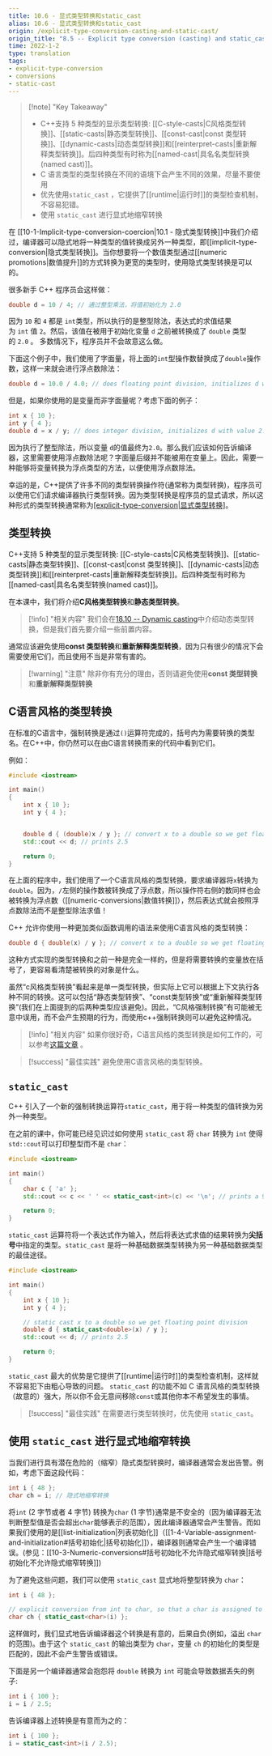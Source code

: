 ```yaml
---
title: 10.6 - 显式类型转换和static_cast
alias: 10.6 - 显式类型转换和static_cast
origin: /explicit-type-conversion-casting-and-static-cast/
origin_title: "8.5 -- Explicit type conversion (casting) and static_cast"
time: 2022-1-2
type: translation
tags:
- explicit-type-conversion
- conversions
- static-cast
---
```


> [!note] "Key Takeaway"
> - C++支持 5 种类型的显示类型转换: [[C-style-casts|C风格类型转换]]、[[static-casts|静态类型转换]]、[[const-cast|const 类型转换]]、[[dynamic-casts|动态类型转换]]和[[reinterpret-casts|重新解释类型转换]]。后四种类型有时称为[[named-cast|具名名类型转换(named cast)]]。
> - C 语言类型的类型转换在不同的语境下会产生不同的效果，尽量不要使用
> - 优先使用`static_cast` ，它提供了[[runtime|运行时]]的类型检查机制，不容易犯错。
> - 使用 `static_cast`  进行显式地缩窄转换

在 [[10-1-Implicit-type-conversion-coercion|10.1 - 隐式类型转换]]中我们介绍过，编译器可以隐式地将一种类型的值转换成另外一种类型，即[[implicit-type-conversion|隐式类型转换]]。当你想要将一个数值类型通过[[numeric promotions|数值提升]]的方式转换为更宽的类型时，使用隐式类型转换是可以的。

很多新手 C++ 程序员会这样做：

```cpp
double d = 10 / 4; // 通过整型乘法，将值初始化为 2.0
```


因为 `10` 和 `4` 都是 `int`类型，所以执行的是整型除法，表达式的求值结果为 `int` 值 `2`。然后，该值在被用于初始化变量 `d` 之前被转换成了 `double` 类型的 `2.0` 。 多数情况下，程序员并不会故意这么做。

下面这个例子中，我们使用了字面量，将上面的`int`型操作数替换成了`double`操作数，这样一来就会进行浮点数除法：

```cpp
double d = 10.0 / 4.0; // does floating point division, initializes d with value 2.5
```


但是，如果你使用的是变量而非字面量呢？考虑下面的例子：

```cpp
int x { 10 };
int y { 4 };
double d = x / y; // does integer division, initializes d with value 2.0
```

因为执行了整型除法，所以变量 `d`的值最终为`2.0`。那么我们应该如何告诉编译器，这里需要使用浮点数除法呢？字面量后缀并不能被用在变量上。因此，需要一种能够将变量转换为浮点类型的方法，以便使用浮点数除法。

幸运的是，C++提供了许多不同的类型转换操作符(通常称为类型转换)，程序员可以使用它们请求编译器执行类型转换。因为类型转换是程序员的显式请求，所以这种形式的类型转换通常称为[[explicit-type-conversion|显式类型转换]](与隐式类型转换相反，隐式类型转换是编译器自动执行的类型转换)。


## 类型转换


C++支持 5 种类型的显示类型转换: [[C-style-casts|C风格类型转换]]、[[static-casts|静态类型转换]]、[[const-cast|const 类型转换]]、[[dynamic-casts|动态类型转换]]和[[reinterpret-casts|重新解释类型转换]]。后四种类型有时称为[[named-cast|具名名类型转换(named cast)]]。

在本课中，我们将介绍**C风格类型转换**和**静态类型转换**。


> [!info] "相关内容"
> 我们会在[18.10 -- Dynamic casting](https://www.learncpp.com/cpp-tutorial/dynamic-casting/)中介绍动态类型转换，但是我们首先要介绍一些前置内容。

通常应该避免使用**const 类型转换**和**重新解释类型转换**，因为只有很少的情况下会需要使用它们，而且使用不当是非常有害的。

> [!warning] "注意"
> 除非你有充分的理由，否则请避免使用**const 类型转换**和**重新解释类型转换**

## C语言风格的类型转换

在标准的C语言中，强制转换是通过`()`运算符完成的，括号内为需要转换的类型名。在C++中，你仍然可以在由C语言转换而来的代码中看到它们。

例如：

```cpp
#include <iostream>

int main()
{
    int x { 10 };
    int y { 4 };


    double d { (double)x / y }; // convert x to a double so we get floating point division
    std::cout << d; // prints 2.5

    return 0;
}
```


在上面的程序中，我们使用了一个C语言风格的类型转换，要求编译器将`x`转换为`double`。因为，`/`左侧的操作数被转换成了浮点数，所以操作符右侧的数同样也会被转换为浮点数（[[numeric-conversions|数值转换]]），然后表达式就会按照浮点数除法而不是整型除法求值！

C++ 允许你使用一种更加类似函数调用的语法来使用C语言风格的类型转换：

```cpp
double d { double(x) / y }; // convert x to a double so we get floating point division
```


这种方式实现的类型转换和之前一种是完全一样的，但是将需要转换的变量放在括号了，更容易看清楚被转换的对象是什么。

虽然“c风格类型转换”看起来是单一类型转换，但实际上它可以根据上下文执行各种不同的转换。这可以包括“静态类型转换”、“const类型转换”或“重新解释类型转换”(我们在上面提到的后两种类型应该避免)。因此，“C风格强制转换”有可能被无意中误用，而不会产生预期的行为，而使用c++强制转换则可以避免这种情况。


> [!info] "相关内容"
> 如果你很好奇，C语言风格的类型转换是如何工作的，可以参考[这篇文章](https://anteru.net/blog/2007/c-background-static-reinterpret-and-c-style-casts/) 。

> [!success] "最佳实践"
> 避免使用C语言风格的类型转换。

## `static_cast`

C++ 引入了一个新的强制转换运算符`static_cast`，用于将一种类型的值转换为另外一种类型。

在之前的课中，你可能已经见识过如何使用 `static_cast` 将 `char` 转换为 `int` 使得 `std::cout`可以打印整型而不是 `char`：

```cpp
#include <iostream>

int main()
{
    char c { 'a' };
    std::cout << c << ' ' << static_cast<int>(c) << '\n'; // prints a 97

    return 0;
}
```


`static_cast` 运算符将一个表达式作为输入，然后将表达式求值的结果转换为**尖括号**中指定的类型。`static_cast` 是将一种基础数据类型转换为另一种基础数据类型的最佳途径。

```cpp
#include <iostream>

int main()
{
    int x { 10 };
    int y { 4 };

    // static cast x to a double so we get floating point division
    double d { static_cast<double>(x) / y };
    std::cout << d; // prints 2.5

    return 0;
}
```


`static_cast` 最大的优势是它提供了[[runtime|运行时]]的类型检查机制，这样就不容易犯下由粗心导致的问题。 `static_cast` 的功能不如 C 语言风格的类型转换（故意的）强大，所以你不会无意间移除`const`或其他你本不希望发生的事情。


> [!success] "最佳实践"
> 在需要进行类型转换时，优先使用 `static_cast`。


## 使用 `static_cast`  进行显式地缩窄转换

当我们进行具有潜在危险的（缩窄）隐式类型转换时，编译器通常会发出告警。例如，考虑下面这段代码：

```cpp
int i { 48 };
char ch = i; // 隐式地缩窄转换
```

将`int` (2 字节或者 4 字节) 转换为`char` (1 字节)通常是不安全的（因为编译器无法判断整型值是否会超出`char`能够表示的范围），因此编译器通常会产生警告。而如果我们使用的是[[list-initialization|列表初始化]]（[[1-4-Variable-assignment-and-initialization#括号初始化|括号初始化]]），编译器则通常会产生一个编译错误。(参见：[[10-3-Numeric-conversions#括号初始化不允许隐式缩窄转换|括号初始化不允许隐式缩窄转换]])

为了避免这些问题，我们可以使用 `static_cast` 显式地将整型转换为 `char`：

```cpp
int i { 48 };

// explicit conversion from int to char, so that a char is assigned to variable ch
char ch { static_cast<char>(i) };
```

这样做时，我们显式地告诉编译器这个转换是有意的，后果自负(例如，溢出 `char` 的范围)。由于这个 `static_cast` 的输出类型为 `char`，变量 `ch` 的初始化的类型是匹配的，因此不会产生警告或错误。


下面是另一个编译器通常会抱怨将 `double` 转换为 `int` 可能会导致数据丢失的例子:

```cpp
int i { 100 };
i = i / 2.5;
```


告诉编译器上述转换是有意而为之的：


```cpp
int i { 100 };
i = static_cast<int>(i / 2.5);
```